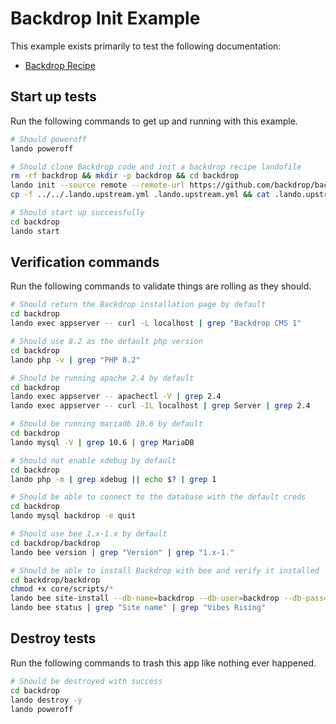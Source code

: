 # Backdrop Init Example

This example exists primarily to test the following documentation:

* [Backdrop Recipe](https://docs.lando.dev/backdrop/getting-started.html)

## Start up tests

Run the following commands to get up and running with this example.

```bash
# Should poweroff
lando poweroff

# Should clone Backdrop code and init a backdrop recipe landofile
rm -rf backdrop && mkdir -p backdrop && cd backdrop
lando init --source remote --remote-url https://github.com/backdrop/backdrop/releases/download/1.26.2/backdrop.zip --recipe backdrop --webroot backdrop --name backdrop
cp -f ../../.lando.upstream.yml .lando.upstream.yml && cat .lando.upstream.yml

# Should start up successfully
cd backdrop
lando start
```

## Verification commands

Run the following commands to validate things are rolling as they should.

```bash
# Should return the Backdrop installation page by default
cd backdrop
lando exec appserver -- curl -L localhost | grep "Backdrop CMS 1"

# Should use 8.2 as the default php version
cd backdrop
lando php -v | grep "PHP 8.2"

# Should be running apache 2.4 by default
cd backdrop
lando exec appserver -- apachectl -V | grep 2.4
lando exec appserver -- curl -IL localhost | grep Server | grep 2.4

# Should be running mariadb 10.6 by default
cd backdrop
lando mysql -V | grep 10.6 | grep MariaDB

# Should not enable xdebug by default
cd backdrop
lando php -m | grep xdebug || echo $? | grep 1

# Should be able to connect to the database with the default creds
cd backdrop
lando mysql backdrop -e quit

# Should use bee 1.x-1.x by default
cd backdrop/backdrop
lando bee version | grep "Version" | grep "1.x-1."

# Should be able to install Backdrop with bee and verify it installed
cd backdrop/backdrop
chmod +x core/scripts/*
lando bee site-install --db-name=backdrop --db-user=backdrop --db-pass=backdrop --db-host=database --username=admin --password=a --email=mike@lando.dev --site-name="Vibes Rising" --auto
lando bee status | grep "Site name" | grep "Vibes Rising"
```

## Destroy tests

Run the following commands to trash this app like nothing ever happened.

```bash
# Should be destroyed with success
cd backdrop
lando destroy -y
lando poweroff
```
